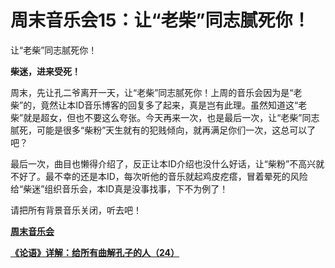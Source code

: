 周末音乐会15：让“老柴”同志腻死你！
====





让“老柴”同志腻死你！

**柴迷，进来受死！**



周末，先让孔二爷离开一天，让“老柴”同志腻死你！上周的音乐会因为是“老柴”的，竟然让本ID音乐博客的回复多了起来，真是岂有此理。虽然知道这“老柴”就是超女，但也不要这么夸张。今天再来一次，也是最后一次，让“老柴”同志腻死，可能是很多“柴粉”天生就有的犯贱倾向，就再满足你们一次，这总可以了吧？

最后一次，曲目也懒得介绍了，反正让本ID介绍也没什么好话，让“柴粉”不高兴就不好了。最不幸的还是本ID，每次听他的音乐就起鸡皮疙瘩，冒着晕死的风险给“柴迷”组织音乐会，本ID真是没事找事，下不为例了！

请把所有背景音乐关闭，听去吧！

[**周末音乐会**](http://blog.sina.com.cn/u/486e105c0100056e)

[**《论语》详解：给所有曲解孔子的人（24）**](http://blog.sina.com.cn/u/486e105c010006zw)
